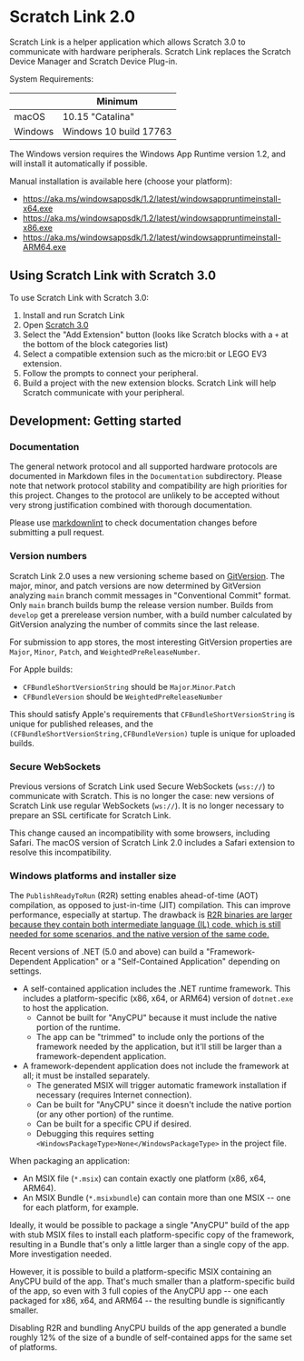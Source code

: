 # Scratch Link 2.0

Scratch Link is a helper application which allows Scratch 3.0 to communicate with hardware peripherals. Scratch Link
replaces the Scratch Device Manager and Scratch Device Plug-in.

System Requirements:

| | Minimum
| --- | ---
| macOS | 10.15 "Catalina"
| Windows | Windows 10 build 17763

The Windows version requires the Windows App Runtime version 1.2, and will install it automatically if possible.

Manual installation is available here (choose your platform):

* https://aka.ms/windowsappsdk/1.2/latest/windowsappruntimeinstall-x64.exe
* https://aka.ms/windowsappsdk/1.2/latest/windowsappruntimeinstall-x86.exe
* https://aka.ms/windowsappsdk/1.2/latest/windowsappruntimeinstall-ARM64.exe

## Using Scratch Link with Scratch 3.0

To use Scratch Link with Scratch 3.0:

1. Install and run Scratch Link
2. Open [Scratch 3.0](https://scratch.mit.edu)
3. Select the "Add Extension" button (looks like Scratch blocks with a `+` at the bottom of the block categories list)
4. Select a compatible extension such as the micro:bit or LEGO EV3 extension.
5. Follow the prompts to connect your peripheral.
6. Build a project with the new extension blocks. Scratch Link will help Scratch communicate with your peripheral.

## Development: Getting started

### Documentation

The general network protocol and all supported hardware protocols are documented in Markdown files in the
`Documentation` subdirectory. Please note that network protocol stability and compatibility are high priorities for
this project. Changes to the protocol are unlikely to be accepted without very strong justification combined with
thorough documentation.

Please use [markdownlint](https://www.npmjs.com/package/markdownlint) to check documentation changes before submitting
a pull request.

### Version numbers

Scratch Link 2.0 uses a new versioning scheme based on [GitVersion](https://gitversion.net/docs/). The major, minor,
and patch versions are now determined by GitVersion analyzing `main` branch commit messages in "Conventional Commit"
format. Only `main` branch builds bump the release version number. Builds from `develop` get a prerelease version
number, with a build number calculated by GitVersion analyzing the number of commits since the last release.

For submission to app stores, the most interesting GitVersion properties are `Major`, `Minor`, `Patch`, and
`WeightedPreReleaseNumber`.

For Apple builds:
* `CFBundleShortVersionString` should be `Major`.`Minor`.`Patch`
* `CFBundleVersion` should be `WeightedPreReleaseNumber`

This should satisfy Apple's requirements that `CFBundleShortVersionString` is unique for published releases, and the
`(CFBundleShortVersionString,CFBundleVersion)` tuple is unique for uploaded builds.

### Secure WebSockets

Previous versions of Scratch Link used Secure WebSockets (`wss://`) to communicate with Scratch. This is no longer the
case: new versions of Scratch Link use regular WebSockets (`ws://`). It is no longer necessary to prepare an SSL
certificate for Scratch Link.

This change caused an incompatibility with some browsers, including Safari. The macOS version of Scratch Link 2.0
includes a Safari extension to resolve this incompatibility.

### Windows platforms and installer size

The `PublishReadyToRun` (R2R) setting enables ahead-of-time (AOT) compilation, as opposed to just-in-time (JIT)
compilation. This can improve performance, especially at startup. The drawback is [R2R binaries are larger because
they contain both intermediate language (IL) code, which is still needed for some scenarios, and the native version
of the same code.](https://learn.microsoft.com/en-us/dotnet/core/deploying/ready-to-run)

Recent versions of .NET (5.0 and above) can build a "Framework-Dependent Application" or a "Self-Contained
Application" depending on settings.

* A self-contained application includes the .NET runtime framework. This includes a platform-specific (x86, x64, or
  ARM64) version of `dotnet.exe` to host the application.
  * Cannot be built for "AnyCPU" because it must include the native portion of the runtime.
  * The app can be "trimmed" to include only the portions of the framework needed by the application, but it'll
    still be larger than a framework-dependent application.
* A framework-dependent application does not include the framework at all; it must be installed separately.
  * The generated MSIX will trigger automatic framework installation if necessary (requires Internet connection).
  * Can be built for "AnyCPU" since it doesn't include the native portion (or any other portion) of the runtime.
  * Can be built for a specific CPU if desired.
  * Debugging this requires setting `<WindowsPackageType>None</WindowsPackageType>` in the project file.

When packaging an application:

* An MSIX file (`*.msix`) can contain exactly one platform (x86, x64, ARM64).
* An MSIX Bundle (`*.msixbundle`) can contain more than one MSIX -- one for each platform, for example.

Ideally, it would be possible to package a single "AnyCPU" build of the app with stub MSIX files to install each
platform-specific copy of the framework, resulting in a Bundle that's only a little larger than a single copy of the
app. More investigation needed.

However, it is possible to build a platform-specific MSIX containing an AnyCPU build of the app. That's much smaller
than a platform-specific build of the app, so even with 3 full copies of the AnyCPU app -- one each packaged for x86,
x64, and ARM64 -- the resulting bundle is significantly smaller.

Disabling R2R and bundling AnyCPU builds of the app generated a bundle roughly 12% of the size of a bundle of
self-contained apps for the same set of platforms.
